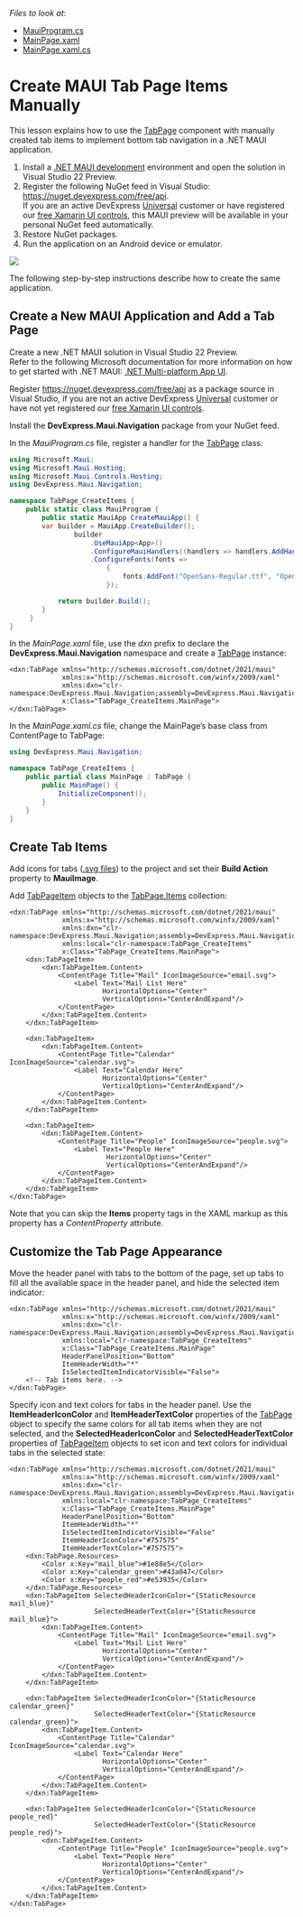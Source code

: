 <!-- default file list -->
*Files to look at*:

* [MauiProgram.cs](./TabPage_CreateItems/MauiProgram.cs)
* [MainPage.xaml](./TabPage_CreateItems/MainPage.xaml)
* [MainPage.xaml.cs](./TabPage_CreateItems/MainPage.xaml.cs)
<!-- default file list end -->

# Create MAUI Tab Page Items Manually

This lesson explains how to use the [TabPage](http://docs.devexpress.com/MAUI/DevExpress.Maui.Navigation.TabPage) component with manually created tab items to implement bottom tab navigation in a .NET MAUI application.

1. Install a [.NET MAUI development](https://docs.microsoft.com/en-gb/dotnet/maui/get-started/installation) environment and open the solution in Visual Studio 22 Preview.
2. Register the following NuGet feed in Visual Studio: https://nuget.devexpress.com/free/api.  
	If you are an active DevExpress [Universal](https://www.devexpress.com/subscriptions/universal.xml) customer or have registered our [free Xamarin UI controls](https://www.devexpress.com/xamarin/), this MAUI preview will be available in your personal NuGet feed automatically.
4. Restore NuGet packages.  
5. Run the application on an Android device or emulator.  

<img src="./img/devexpress-maui-tab-page.png"/>

The following step-by-step instructions describe how to create the same application.

## Create a New MAUI Application and Add a Tab Page

Create a new .NET MAUI solution in Visual Studio 22 Preview.  
Refer to the following Microsoft documentation for more information on how to get started with .NET MAUI: [.NET Multi-platform App UI](https://docs.microsoft.com/dotnet/maui/).

Register https://nuget.devexpress.com/free/api as a package source in Visual Studio, if you are not an active DevExpress [Universal](https://www.devexpress.com/subscriptions/universal.xml) customer or have not yet registered our [free Xamarin UI controls](https://www.devexpress.com/xamarin/).

Install the **DevExpress.Maui.Navigation** package from your NuGet feed.

In the *MauiProgram.cs* file, register a handler for the [TabPage](http://docs.devexpress.com/MAUI/DevExpress.Maui.Navigation.TabPage) class:

```cs
using Microsoft.Maui;
using Microsoft.Maui.Hosting;
using Microsoft.Maui.Controls.Hosting;
using DevExpress.Maui.Navigation;

namespace TabPage_CreateItems {
    public static class MauiProgram {
        public static MauiApp CreateMauiApp() {
	    var builder = MauiApp.CreateBuilder();
                builder
                    .UseMauiApp<App>()
                    .ConfigureMauiHandlers((handlers => handlers.AddHandler<TabPage, TabPageHandler>()))
                    .ConfigureFonts(fonts =>
                        {
                            fonts.AddFont("OpenSans-Regular.ttf", "OpenSansRegular");
                        });

            return builder.Build();
        }
     }
}
```

In the *MainPage.xaml* file, use the *dxn* prefix to declare the **DevExpress.Maui.Navigation** namespace and create a [TabPage](http://docs.devexpress.com/MAUI/DevExpress.Maui.Navigation.TabPage) instance:

```xaml
<dxn:TabPage xmlns="http://schemas.microsoft.com/dotnet/2021/maui"
             xmlns:x="http://schemas.microsoft.com/winfx/2009/xaml"
             xmlns:dxn="clr-namespace:DevExpress.Maui.Navigation;assembly=DevExpress.Maui.Navigation"
             x:Class="TabPage_CreateItems.MainPage">
</dxn:TabPage>
```

In the *MainPage.xaml.cs* file, change the MainPage’s base class from ContentPage to TabPage:

```cs
using DevExpress.Maui.Navigation;

namespace TabPage_CreateItems {
    public partial class MainPage : TabPage {
        public MainPage() {
            InitializeComponent();
        }
    }
}
```

## Create Tab Items
Add icons for tabs ([.svg files](./TabPage_CreateItems/Resources/Images/)) to the project and set their **Build Action** property to **MauiImage**.

Add [TabPageItem](http://docs.devexpress.com/MAUI/DevExpress.Maui.Navigation.TabPageItem) objects to the [TabPage.Items](http://docs.devexpress.com/MAUI/DevExpress.Maui.Navigation.TabPage.Items) collection:

```xaml
<dxn:TabPage xmlns="http://schemas.microsoft.com/dotnet/2021/maui"
             xmlns:x="http://schemas.microsoft.com/winfx/2009/xaml"
             xmlns:dxn="clr-namespace:DevExpress.Maui.Navigation;assembly=DevExpress.Maui.Navigation"
             xmlns:local="clr-namespace:TabPage_CreateItems"
             x:Class="TabPage_CreateItems.MainPage">
    <dxn:TabPageItem>
        <dxn:TabPageItem.Content>
            <ContentPage Title="Mail" IconImageSource="email.svg">
                <Label Text="Mail List Here" 
                       HorizontalOptions="Center" 
                       VerticalOptions="CenterAndExpand"/>
            </ContentPage>   
        </dxn:TabPageItem.Content>
    </dxn:TabPageItem>

    <dxn:TabPageItem>
        <dxn:TabPageItem.Content>
            <ContentPage Title="Calendar" IconImageSource="calendar.svg">
                <Label Text="Calendar Here" 
                       HorizontalOptions="Center" 
                       VerticalOptions="CenterAndExpand"/>
            </ContentPage>
        </dxn:TabPageItem.Content>
    </dxn:TabPageItem>

    <dxn:TabPageItem>
        <dxn:TabPageItem.Content>
            <ContentPage Title="People" IconImageSource="people.svg">
                <Label Text="People Here" 
                        HorizontalOptions="Center" 
                        VerticalOptions="CenterAndExpand"/>
            </ContentPage>
        </dxn:TabPageItem.Content>
    </dxn:TabPageItem>
</dxn:TabPage>
```

Note that you can skip the **Items** property tags in the XAML markup as this property has a *ContentProperty* attribute.

## Customize the Tab Page Appearance

Move the header panel with tabs to the bottom of the page, set up tabs to fill all the available space in the header panel, and hide the selected item indicator:

```xaml
<dxn:TabPage xmlns="http://schemas.microsoft.com/dotnet/2021/maui"
             xmlns:x="http://schemas.microsoft.com/winfx/2009/xaml"
             xmlns:dxn="clr-namespace:DevExpress.Maui.Navigation;assembly=DevExpress.Maui.Navigation"
             xmlns:local="clr-namespace:TabPage_CreateItems"
             x:Class="TabPage_CreateItems.MainPage"
             HeaderPanelPosition="Bottom"
             ItemHeaderWidth="*"
             IsSelectedItemIndicatorVisible="False">
    <!-- Tab items here. -->
</dxn:TabPage>
```

Specify icon and text colors for tabs in the header panel. Use the **ItemHeaderIconColor** and **ItemHeaderTextColor** properties of the [TabPage](http://docs.devexpress.com/MAUI/DevExpress.Maui.Navigation.TabPage) object to specify the same colors for all tab items when they are not selected, and the **SelectedHeaderIconColor** and **SelectedHeaderTextColor** properties of [TabPageItem](http://docs.devexpress.com/MAUI/DevExpress.Maui.Navigation.TabPageItem) objects to set icon and text colors for individual tabs in the selected state:

```xaml
<dxn:TabPage xmlns="http://schemas.microsoft.com/dotnet/2021/maui"
             xmlns:x="http://schemas.microsoft.com/winfx/2009/xaml"
             xmlns:dxn="clr-namespace:DevExpress.Maui.Navigation;assembly=DevExpress.Maui.Navigation"
             xmlns:local="clr-namespace:TabPage_CreateItems"
             x:Class="TabPage_CreateItems.MainPage"
             HeaderPanelPosition="Bottom"
             ItemHeaderWidth="*"
             IsSelectedItemIndicatorVisible="False"
             ItemHeaderIconColor="#757575"
             ItemHeaderTextColor="#757575">
    <dxn:TabPage.Resources>
        <Color x:Key="mail_blue">#1e88e5</Color>
        <Color x:Key="calendar_green">#43a047</Color>
        <Color x:Key="people_red">#e53935</Color>
    </dxn:TabPage.Resources>
    <dxn:TabPageItem SelectedHeaderIconColor="{StaticResource mail_blue}"
                     SelectedHeaderTextColor="{StaticResource mail_blue}">
        <dxn:TabPageItem.Content>
            <ContentPage Title="Mail" IconImageSource="email.svg">
                <Label Text="Mail List Here" 
                       HorizontalOptions="Center" 
                       VerticalOptions="CenterAndExpand"/>
            </ContentPage>
        </dxn:TabPageItem.Content>
    </dxn:TabPageItem>

    <dxn:TabPageItem SelectedHeaderIconColor="{StaticResource calendar_green}"
                     SelectedHeaderTextColor="{StaticResource calendar_green}">
        <dxn:TabPageItem.Content>
            <ContentPage Title="Calendar" IconImageSource="calendar.svg">
                <Label Text="Calendar Here" 
                       HorizontalOptions="Center" 
                       VerticalOptions="CenterAndExpand"/>
            </ContentPage>
        </dxn:TabPageItem.Content>
    </dxn:TabPageItem>

    <dxn:TabPageItem SelectedHeaderIconColor="{StaticResource people_red}"
                     SelectedHeaderTextColor="{StaticResource people_red}">
        <dxn:TabPageItem.Content>
            <ContentPage Title="People" IconImageSource="people.svg">
                <Label Text="People Here" 
                       HorizontalOptions="Center" 
                       VerticalOptions="CenterAndExpand"/>
            </ContentPage>
        </dxn:TabPageItem.Content>
    </dxn:TabPageItem>
</dxn:TabPage>
```
